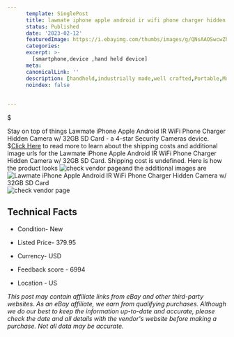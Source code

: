 ```yaml
---
      template: SinglePost
      title: lawmate iphone apple android ir wifi phone charger hidden camera w 32gb sd card
      status: Published
      date: '2023-02-12'
      featuredImage: https://i.ebayimg.com/thumbs/images/g/QNsAAOSwcwZh8xJR/s-l225.jpg
      categories: 
      excerpt: >-
        [smartphone,device ,hand held device]
      meta:
      canonicalLink: ''
      description: [handheld,industrially made,well crafted,Portable,Mobile,Compact,Convenient,Lightweight,Maneuverable,Man-portable,Miniature,Carriable,Hand-held,Light,Holdable,Transportable,Mobile device,Pocket-sized,On-the-go,Wireless,Cordless,Compact size,Convenient size, smartphone,device ,hand held device]
      noindex: false
      
        
---
```

$

Stay on top of things Lawmate iPhone Apple Android IR WiFi Phone Charger Hidden Camera w/ 32GB SD Card - a 4-star Security Cameras device.
$[Click Here](https://www.ebay.com/itm/144443314133?hash=item21a17e0fd5%3Ag%3AQNsAAOSwcwZh8xJR&mkevt=1&mkcid=1&mkrid=711-53200-19255-0&campid=%253CePNCampaignId%253E&customid=%253CreferenceId%253E&toolid=10049) to read more to learn about the shipping costs and additional image urls for the Lawmate iPhone Apple Android IR WiFi Phone Charger Hidden Camera w/ 32GB SD Card. Shipping cost is undefined. Here is how the product looks ![check vendor page](https://i.ebayimg.com/thumbs/images/g/QNsAAOSwcwZh8xJR/s-l225.jpg)and the additional images are![Lawmate iPhone Apple Android IR WiFi Phone Charger Hidden Camera w/ 32GB SD Card](https://i.ebayimg.com/images/g/QNsAAOSwcwZh8xJR/s-l1200.jpg)![check vendor page](https://origin-galleryplus.ebayimg.com/ws/web/144443314133_2_0_1/225x225.jpg,https://origin-galleryplus.ebayimg.com/ws/web/144443314133_3_0_1/225x225.jpg,https://origin-galleryplus.ebayimg.com/ws/web/144443314133_4_0_1/225x225.jpg,https://origin-galleryplus.ebayimg.com/ws/web/144443314133_5_0_1/225x225.jpg)



 ## Technical Facts 



     
      

 - Condition- New 


      

 - Listed Price- 379.95 


      

 - Currency- USD 


      

 - Feedback score - 6994 


      

 - Location - US 


      
      

 *_This post may contain affiliate links from eBay and other third-party websites. As an eBay affiliate, we earn from qualifying purchases. Although we do our best to keep the information up-to-date and accurate, please check the date and all details with the vendor's website before making a purchase. Not all data may be accurate._*






